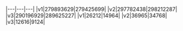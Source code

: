 |---|---|---|
|v1|279893629|279425699|
|v2|297782438|298212287|
|v3|290196929|289625227|
|v1|26212|14964|
|v2|36965|34768|
|v3|12616|9124|
